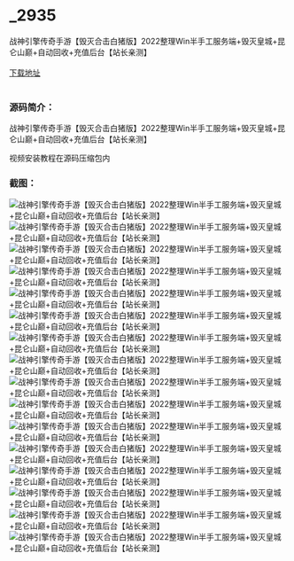 # _2935
战神引擎传奇手游【毁灭合击白猪版】2022整理Win半手工服务端+毁灭皇城+昆仑山巅+自动回收+充值后台【站长亲测】
<br/></br>
[下载地址](https://www.uuid2.com/2935.html "下载地址")
<br/></br>
<h3>源码简介：</h3>
<p>战神引擎传奇手游【毁灭合击白猪版】2022整理Win半手工服务端+毁灭皇城+昆仑山巅+自动回收+充值后台【站长亲测】<p>
<p>视频安装教程在源码压缩包内<p>
<h3>截图：</h3>
<img src="https://www.uuid2.com/wp-content/uploads/img/202205/65a26fb492.jpg" alt="战神引擎传奇手游【毁灭合击白猪版】2022整理Win半手工服务端+毁灭皇城+昆仑山巅+自动回收+充值后台【站长亲测】"><img src="https://www.uuid2.com/wp-content/uploads/img/202205/65a26fb363.jpg" alt="战神引擎传奇手游【毁灭合击白猪版】2022整理Win半手工服务端+毁灭皇城+昆仑山巅+自动回收+充值后台【站长亲测】"><img src="https://www.uuid2.com/wp-content/uploads/img/202205/65a26fb229.jpg" alt="战神引擎传奇手游【毁灭合击白猪版】2022整理Win半手工服务端+毁灭皇城+昆仑山巅+自动回收+充值后台【站长亲测】"><img src="https://www.uuid2.com/wp-content/uploads/img/202205/65a26fb476.jpg" alt="战神引擎传奇手游【毁灭合击白猪版】2022整理Win半手工服务端+毁灭皇城+昆仑山巅+自动回收+充值后台【站长亲测】"><img src="https://www.uuid2.com/wp-content/uploads/img/202205/65a26fb113.jpg" alt="战神引擎传奇手游【毁灭合击白猪版】2022整理Win半手工服务端+毁灭皇城+昆仑山巅+自动回收+充值后台【站长亲测】"><img src="https://www.uuid2.com/wp-content/uploads/img/202205/65a26fb526.jpg" alt="战神引擎传奇手游【毁灭合击白猪版】2022整理Win半手工服务端+毁灭皇城+昆仑山巅+自动回收+充值后台【站长亲测】"><img src="https://www.uuid2.com/wp-content/uploads/img/202205/5840fff920.jpg" alt="战神引擎传奇手游【毁灭合击白猪版】2022整理Win半手工服务端+毁灭皇城+昆仑山巅+自动回收+充值后台【站长亲测】"><img src="https://www.uuid2.com/wp-content/uploads/img/202205/5840fff714.jpg" alt="战神引擎传奇手游【毁灭合击白猪版】2022整理Win半手工服务端+毁灭皇城+昆仑山巅+自动回收+充值后台【站长亲测】"><img src="https://www.uuid2.com/wp-content/uploads/img/202205/5840fff138.jpg" alt="战神引擎传奇手游【毁灭合击白猪版】2022整理Win半手工服务端+毁灭皇城+昆仑山巅+自动回收+充值后台【站长亲测】"><img src="https://www.uuid2.com/wp-content/uploads/img/202205/5840fff622.jpg" alt="战神引擎传奇手游【毁灭合击白猪版】2022整理Win半手工服务端+毁灭皇城+昆仑山巅+自动回收+充值后台【站长亲测】"><img src="https://www.uuid2.com/wp-content/uploads/img/202205/5840fff304.jpg" alt="战神引擎传奇手游【毁灭合击白猪版】2022整理Win半手工服务端+毁灭皇城+昆仑山巅+自动回收+充值后台【站长亲测】"><img src="https://www.uuid2.com/wp-content/uploads/img/202205/5840fff239.jpg" alt="战神引擎传奇手游【毁灭合击白猪版】2022整理Win半手工服务端+毁灭皇城+昆仑山巅+自动回收+充值后台【站长亲测】"><img src="https://www.uuid2.com/wp-content/uploads/img/202205/27411c5783.jpg" alt="战神引擎传奇手游【毁灭合击白猪版】2022整理Win半手工服务端+毁灭皇城+昆仑山巅+自动回收+充值后台【站长亲测】"><img src="https://www.uuid2.com/wp-content/uploads/img/202205/27411c5125.jpg" alt="战神引擎传奇手游【毁灭合击白猪版】2022整理Win半手工服务端+毁灭皇城+昆仑山巅+自动回收+充值后台【站长亲测】"><img src="https://www.uuid2.com/wp-content/uploads/img/202205/27411c5354.jpg" alt="战神引擎传奇手游【毁灭合击白猪版】2022整理Win半手工服务端+毁灭皇城+昆仑山巅+自动回收+充值后台【站长亲测】"><img src="https://www.uuid2.com/wp-content/uploads/img/202205/27411c5949.jpg" alt="战神引擎传奇手游【毁灭合击白猪版】2022整理Win半手工服务端+毁灭皇城+昆仑山巅+自动回收+充值后台【站长亲测】">
